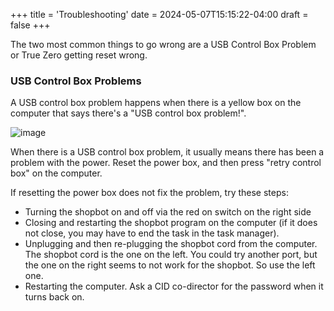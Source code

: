 +++
title = 'Troubleshooting'
date = 2024-05-07T15:15:22-04:00
draft = false
+++

The two most common things to go wrong are a USB Control Box Problem or True Zero getting reset wrong.

### USB Control Box Problems

A USB control box problem happens when there is a yellow box on the computer that says there's a "USB control box problem!".

![image](/images/270.png)

When there is a USB control box problem, it usually means there has been a problem with the power. Reset the power box, and then press "retry control box" on the computer.

If resetting the power box does not fix the problem, try these steps:
- Turning the shopbot on and off via the red on switch on the right side
- Closing and restarting the shopbot program on the computer (if it does not close, you may have to end the task in the task manager).
- Unplugging and then re-plugging the shopbot cord from the computer. The shopbot cord is the one on the left. You could try another port, but the one on the right seems to not work for the shopbot. So use the left one.
- Restarting the computer. Ask a CID co-director for the password when it turns back on.
